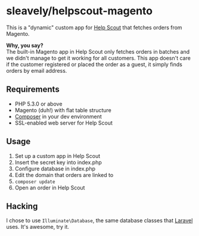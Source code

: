 # sleavely/helpscout-magento

This is a "dynamic" custom app for [Help Scout](http://helpscout.net) that fetches orders from Magento.

**Why, you say?**  
The built-in Magento app in Help Scout only fetches orders in batches and we didn't manage to get it working for all customers. This app doesn't care if the customer registered or placed the order as a guest, it simply finds orders by email address.

## Requirements

* PHP 5.3.0 or above
* Magento (duh!) with flat table structure
* [Composer](http://getcomposer.org) in your dev environment
* SSL-enabled web server for Help Scout

## Usage

1. Set up a custom app in Help Scout
2. Insert the secret key into index.php
4. Configure database in index.php
5. Edit the domain that orders are linked to
6. `composer update`
7. Open an order in Help Scout

## Hacking

I chose to use `Illuminate\Database`, the same database classes that [Laravel](http://laravel.com) uses. It's awesome, try it.
